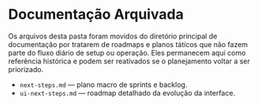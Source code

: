 # Documentação Arquivada

Os arquivos desta pasta foram movidos do diretório principal de documentação por tratarem de roadmaps e planos táticos que não fazem parte do fluxo diário de setup ou operação. Eles permanecem aqui como referência histórica e podem ser reativados se o planejamento voltar a ser priorizado.

- `next-steps.md` — plano macro de sprints e backlog.
- `ui-next-steps.md` — roadmap detalhado da evolução da interface.
